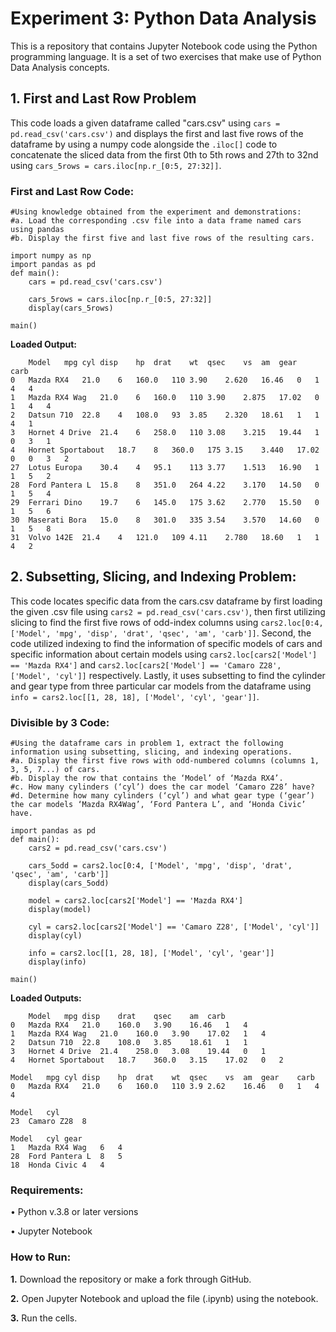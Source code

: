 # Experiment 3: Python Data Analysis

This is a repository that contains Jupyter Notebook code using the Python programming language. It is a set of two exercises that make use of Python Data Analysis concepts.

## 1. First and Last Row Problem
This code loads a given dataframe called "cars.csv" using ```cars = pd.read_csv('cars.csv')``` and displays the first and last five rows of the dataframe by using a numpy code alongside the ```.iloc[]``` code to concatenate the sliced data from the first 0th to 5th rows and 27th to 32nd using ```cars_5rows = cars.iloc[np.r_[0:5, 27:32]]```.

### First and Last Row Code:
```
#Using knowledge obtained from the experiment and demonstrations:
#a. Load the corresponding .csv file into a data frame named cars using pandas
#b. Display the first five and last five rows of the resulting cars.

import numpy as np
import pandas as pd
def main():
    cars = pd.read_csv('cars.csv')
    
    cars_5rows = cars.iloc[np.r_[0:5, 27:32]]
    display(cars_5rows)
    
main()
```

**Loaded Output:**
```
	Model	mpg	cyl	disp	hp	drat	wt	qsec	vs	am	gear	carb
0	Mazda RX4	21.0	6	160.0	110	3.90	2.620	16.46	0	1	4	4
1	Mazda RX4 Wag	21.0	6	160.0	110	3.90	2.875	17.02	0	1	4	4
2	Datsun 710	22.8	4	108.0	93	3.85	2.320	18.61	1	1	4	1
3	Hornet 4 Drive	21.4	6	258.0	110	3.08	3.215	19.44	1	0	3	1
4	Hornet Sportabout	18.7	8	360.0	175	3.15	3.440	17.02	0	0	3	2
27	Lotus Europa	30.4	4	95.1	113	3.77	1.513	16.90	1	1	5	2
28	Ford Pantera L	15.8	8	351.0	264	4.22	3.170	14.50	0	1	5	4
29	Ferrari Dino	19.7	6	145.0	175	3.62	2.770	15.50	0	1	5	6
30	Maserati Bora	15.0	8	301.0	335	3.54	3.570	14.60	0	1	5	8
31	Volvo 142E	21.4	4	121.0	109	4.11	2.780	18.60	1	1	4	2
```

## 2. Subsetting, Slicing, and Indexing Problem:
This code locates specific data from the cars.csv dataframe by first loading the given .csv file using ```cars2 = pd.read_csv('cars.csv')```, then first utilizing slicing to find the first five rows of odd-index columns using ```cars2.loc[0:4, ['Model', 'mpg', 'disp', 'drat', 'qsec', 'am', 'carb']]```. Second, the code utilized indexing to find the information of specific models of cars and specific information about certain models using ```cars2.loc[cars2['Model'] == 'Mazda RX4']``` and ```cars2.loc[cars2['Model'] == 'Camaro Z28', ['Model', 'cyl']]``` respectively. Lastly, it uses subsetting to find the cylinder and gear type from three particular car models from the dataframe using ```info = cars2.loc[[1, 28, 18], ['Model', 'cyl', 'gear']]```.

### Divisible by 3 Code:
```
#Using the dataframe cars in problem 1, extract the following information using subsetting, slicing, and indexing operations.
#a. Display the first five rows with odd-numbered columns (columns 1, 3, 5, 7...) of cars.
#b. Display the row that contains the ‘Model’ of ‘Mazda RX4’.
#c. How many cylinders (‘cyl’) does the car model ‘Camaro Z28’ have?
#d. Determine how many cylinders (‘cyl’) and what gear type (‘gear’) the car models ‘Mazda RX4Wag’, ‘Ford Pantera L’, and ‘Honda Civic’ have.

import pandas as pd
def main():
    cars2 = pd.read_csv('cars.csv')
    
    cars_5odd = cars2.loc[0:4, ['Model', 'mpg', 'disp', 'drat', 'qsec', 'am', 'carb']] 
    display(cars_5odd)
    
    model = cars2.loc[cars2['Model'] == 'Mazda RX4']
    display(model)
    
    cyl = cars2.loc[cars2['Model'] == 'Camaro Z28', ['Model', 'cyl']]
    display(cyl)
    
    info = cars2.loc[[1, 28, 18], ['Model', 'cyl', 'gear']]
    display(info)

main()
```

**Loaded Outputs:**
```
	Model	mpg	disp	drat	qsec	am	carb
0	Mazda RX4	21.0	160.0	3.90	16.46	1	4
1	Mazda RX4 Wag	21.0	160.0	3.90	17.02	1	4
2	Datsun 710	22.8	108.0	3.85	18.61	1	1
3	Hornet 4 Drive	21.4	258.0	3.08	19.44	0	1
4	Hornet Sportabout	18.7	360.0	3.15	17.02	0	2
```

```
Model	mpg	cyl	disp	hp	drat	wt	qsec	vs	am	gear	carb
0	Mazda RX4	21.0	6	160.0	110	3.9	2.62	16.46	0	1	4	4
```

```
Model	cyl
23	Camaro Z28	8
```

```
Model	cyl	gear
1	Mazda RX4 Wag	6	4
28	Ford Pantera L	8	5
18	Honda Civic	4	4
```

### Requirements:

• Python v.3.8 or later versions

• Jupyter Notebook

### How to Run:

**1.** Download the repository or make a fork through GitHub.

**2.** Open Jupyter Notebook and upload the file (.ipynb) using the notebook.

**3.** Run the cells.
